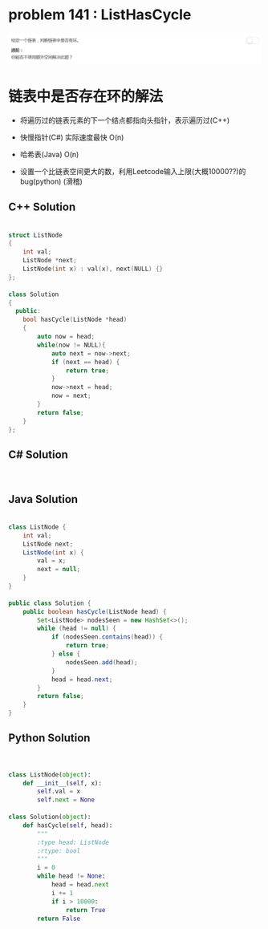 
# problem 141 : ListHasCycle

<img src="https://github.com/Peefy/PeefyLeetCode/blob/master/doc/141.ListHasCycle/problem.png"/>

# 链表中是否存在环的解法

* 将遍历过的链表元素的下一个结点都指向头指针，表示遍历过(C++)

* 快慢指针(C#) 实际速度最快 O(n)

* 哈希表(Java) O(n)

* 设置一个比链表空间更大的数，利用Leetcode输入上限(大概10000??)的bug(python) (滑稽) 

## C++ Solution

```c++

struct ListNode
{
    int val;
    ListNode *next;
    ListNode(int x) : val(x), next(NULL) {}
};

class Solution
{
  public:
    bool hasCycle(ListNode *head)
    {
        auto now = head;       
        while(now != NULL){
            auto next = now->next;       
            if (next == head) {
                return true;
            }
            now->next = head;
            now = next;          
        }
        return false;
    }
};

```

## C# Solution

```csharp
 
```

## Java Solution

```java

class ListNode {
    int val;
    ListNode next;
    ListNode(int x) {
        val = x;
        next = null;
    }
}

public class Solution {
    public boolean hasCycle(ListNode head) {
        Set<ListNode> nodesSeen = new HashSet<>();
        while (head != null) {
            if (nodesSeen.contains(head)) {
                return true;
            } else {
                nodesSeen.add(head);
            }
            head = head.next;
        }
        return false;
    }
}

```

## Python Solution

```python


class ListNode(object):
    def __init__(self, x):
        self.val = x
        self.next = None

class Solution(object):
    def hasCycle(self, head):
        """
        :type head: ListNode
        :rtype: bool
        """
        i = 0
        while head != None:
            head = head.next
            i += 1
            if i > 10000:
                return True
        return False

```


